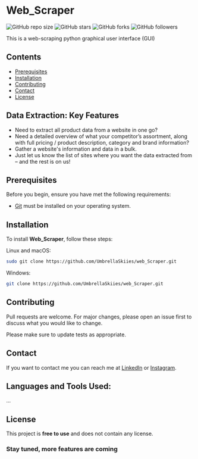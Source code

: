 # Web_Scraper

![GitHub repo size](https://img.shields.io/github/repo-size/UmbrellaSkiies/web_Scraper)
![GitHub stars](https://img.shields.io/github/stars/UmbrellaSkiies/web_Scraper?style=social)
![GitHub forks](https://img.shields.io/github/forks/UmbrellaSkiies/web_Scraper?style=social)
![GitHub followers](https://img.shields.io/github/followers/UmbrellaSkiies?label=Followers&logoColor=blue&style=social)

This is a web-scraping python graphical user interface (GUI)


## Contents

 * [Prerequisites](#prerequisites)
 * [Installation](#installation)
 * [Contributing](#contributing)
 * [Contact](#contact)
 * [License](#license)


## Data Extraction: Key Features

- Need to extract all product data from a website in one go?
- Need a detailed overview of what your competitor’s assortment, along with full pricing / product description, category and brand information?
- Gather a website's information and data in a bulk.
- Just let us know the list of sites where you want the data extracted from – and the rest is on us!


## Prerequisites

Before you begin, ensure you have met the following requirements:

* [Git](https://git-scm.com/downloads "Download Git") must be installed on your operating system.


## Installation

To install **Web_Scraper**, follow these steps:

Linux and macOS:

```bash
sudo git clone https://github.com/UmbrellaSkiies/web_Scraper.git
```

Windows:

```bash
git clone https://github.com/UmbrellaSkiies/web_Scraper.git
```


## Contributing

Pull requests are welcome. For major changes, please open an issue first
to discuss what you would like to change.

Please make sure to update tests as appropriate.


## Contact

If you want to contact me you can reach me at [LinkedIn](https://linkedin.com/in/neo-titebe-120536254) or [Instagram](https://instagram.com/9teen_99).

<h2 align="left">Languages and Tools Used:</h2>
...


## License

This project is **free to use** and does not contain any license.


### Stay tuned, more features are coming
